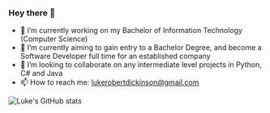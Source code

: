 ### Hey there 👋

<!--
**lukedickinson/lukedickinson** is a ✨ _special_ ✨ repository because its `README.md` (this file) appears on your GitHub profile.

Here are some ideas to get you started:

- 🔭 I’m currently working on ...
- 🌱 I’m currently learning ...
- 👯 I’m looking to collaborate on ...
- 🤔 I’m looking for help with ...
- 💬 Ask me about ...
- 📫 How to reach me: ...
- 😄 Pronouns: ...
- ⚡ Fun fact: ...
-->
- 🔭 I’m currently working on my Bachelor of Information Technology (Computer Science)
- 🌱 I’m currently aiming to gain entry to a Bachelor Degree, and become a Software Developer full time for an established company
- 👯 I’m looking to collaborate on any intermediate level projects in Python, C# and Java
- 📫 How to reach me: lukerobertdickinson@gmail.com

![Luke's GitHub stats](https://github-readme-stats.vercel.app/api?username=lukedickinson&count_private=true&show_icons=true&theme=prussian)
